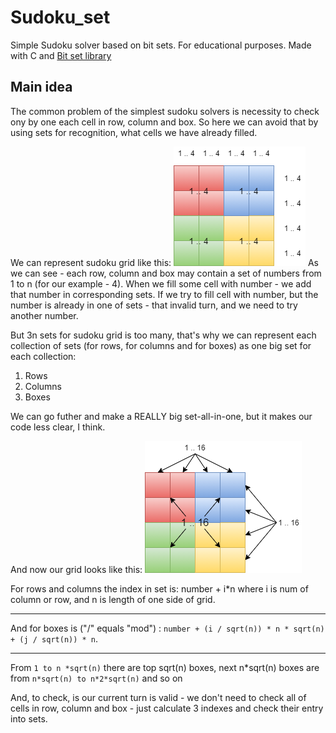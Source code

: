 # Sudoku_set
Simple Sudoku solver based on bit sets. For educational purposes.
Made with C and [Bit set library](https://github.com/DanArmor/Bit_set_C)

## Main idea
The common problem of the simplest sudoku solvers is necessity to check ony by one each cell in row, column and box. So here we can avoid that by using sets for recognition, what cells we have already filled.

We can represent sudoku grid like this: ![First img](img/1.png)
As we can see - each row, column and box may contain a set of numbers from 1 to n (for our example - 4). When we fill some cell with number - we add that number in corresponding sets. If we try to fill cell with number, but the number is already in one of sets - that invalid turn, and we need to try another number.

But 3n sets for sudoku grid is too many, that's why we can represent each collection of sets (for rows, for columns and for boxes) as one big set for each collection:
1. Rows
2. Columns
3. Boxes

We can go futher and make a REALLY big set-all-in-one, but it makes our code less clear, I think.

And now our grid looks like this: ![Second img](img/2.png)

For rows and columns the index in set is: number + i*n where i is num of column or row, and n is length of one side of grid.

---

And for boxes is ("/" equals "mod") : `number + (i / sqrt(n)) * n * sqrt(n) + (j / sqrt(n)) * n`. 

---

From `1 to n *sqrt(n)` there are top sqrt(n) boxes, next n*sqrt(n) boxes are from `n*sqrt(n) to n*2*sqrt(n)` and so on

And, to check, is our current turn is valid - we don't need to check all of cells in row, column and box - just calculate 3 indexes and check their entry into sets. 
